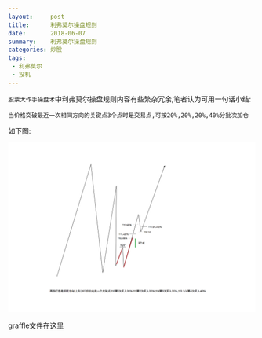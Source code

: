 ```yaml
---
layout:     post
title:      利弗莫尔操盘规则
date:       2018-06-07
summary:    利弗莫尔操盘规则
categories: 炒股
tags:
 - 利弗莫尔
 - 投机
---
```


`股票大作手操盘术`中利弗莫尔操盘规则内容有些繁杂冗余,笔者认为可用一句话小结:

```
当价格突破最近一次相同方向的关键点3个点时是交易点,可按20%,20%,20%,40%分批次加仓
```

如下图:

<img src="https://raw.githubusercontent.com/3xp10it/pic/master/livermore.png">

graffle文件在[这里][1]

[1]: https://raw.githubusercontent.com/3xp10it/pic/master/livermore.graffle
